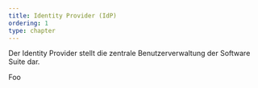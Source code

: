 ```yaml
---
title: Identity Provider (IdP)
ordering: 1
type: chapter
---
```


Der Identity Provider stellt die zentrale Benutzerverwaltung der Software Suite dar.

<!--more-->

Foo